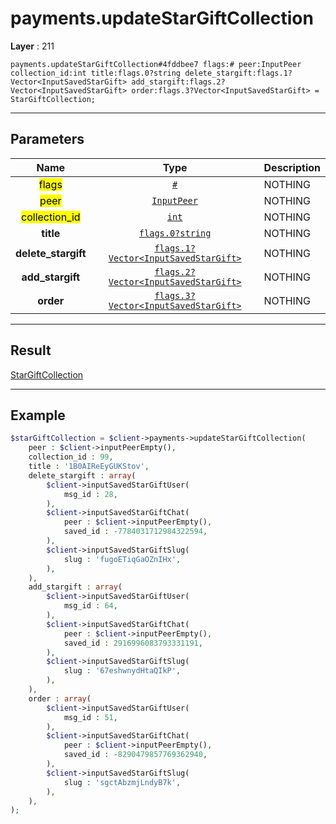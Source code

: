 # payments.updateStarGiftCollection

**Layer** : 211

```tl
payments.updateStarGiftCollection#4fddbee7 flags:# peer:InputPeer collection_id:int title:flags.0?string delete_stargift:flags.1?Vector<InputSavedStarGift> add_stargift:flags.2?Vector<InputSavedStarGift> order:flags.3?Vector<InputSavedStarGift> = StarGiftCollection;
```

---

## Parameters

| Name | Type | Description |
| :---: | :---: | :--- |
| <mark>flags</mark> | [`#`](type/#) | NOTHING |
| <mark>peer</mark> | [`InputPeer`](type/InputPeer) | NOTHING |
| <mark>collection_id</mark> | [`int`](type/int) | NOTHING |
| **title** | [`flags.0?string`](type/string) | NOTHING |
| **delete_stargift** | [`flags.1?Vector<InputSavedStarGift>`](type/InputSavedStarGift) | NOTHING |
| **add_stargift** | [`flags.2?Vector<InputSavedStarGift>`](type/InputSavedStarGift) | NOTHING |
| **order** | [`flags.3?Vector<InputSavedStarGift>`](type/InputSavedStarGift) | NOTHING |

---

## Result

[StarGiftCollection](type/StarGiftCollection)

---

## Example

```php
$starGiftCollection = $client->payments->updateStarGiftCollection(
	peer : $client->inputPeerEmpty(),
	collection_id : 99,
	title : '1B0AIReEyGUKStov',
	delete_stargift : array(
		$client->inputSavedStarGiftUser(
			msg_id : 28,
		),
		$client->inputSavedStarGiftChat(
			peer : $client->inputPeerEmpty(),
			saved_id : -7784031712984322594,
		),
		$client->inputSavedStarGiftSlug(
			slug : 'fugoETiqGaOZnIHx',
		),
	),
	add_stargift : array(
		$client->inputSavedStarGiftUser(
			msg_id : 64,
		),
		$client->inputSavedStarGiftChat(
			peer : $client->inputPeerEmpty(),
			saved_id : 2916996083793331191,
		),
		$client->inputSavedStarGiftSlug(
			slug : '67eshwnydHtaQIkP',
		),
	),
	order : array(
		$client->inputSavedStarGiftUser(
			msg_id : 51,
		),
		$client->inputSavedStarGiftChat(
			peer : $client->inputPeerEmpty(),
			saved_id : -8290479857769362940,
		),
		$client->inputSavedStarGiftSlug(
			slug : 'sgctAbzmjLndyB7k',
		),
	),
);
```